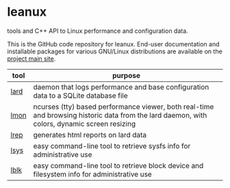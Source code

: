 # leanux
tools and C++ API to Linux performance and configuration data.

This is the GitHub code repository for leanux. End-user documentation and installable packages for various GNU/Linux distributions are available on the [project main site](https://www.o-rho.com/leanux).

| tool | purpose |
|------|---------|
| [lard](https://www.o-rho.com/lard) | daemon that logs performance and base configuration data to a SQLite database file |
| [lmon](https://www.o-rho.com/lmon) | ncurses (tty) based performance viewer, both real-time and browsing historic data from the lard daemon, with colors, dynamic screen resizing |
| [lrep](https://www.o-rho.com/lrep) | generates html reports on lard data |
| [lsys](https://www.o-rho.com/lsys) | easy command-line tool to retrieve sysfs info for administrative use |
| [lblk](https://www.o-rho.com/lblk) | easy command-line tool to retrieve block device and filesystem info for administrative use |
